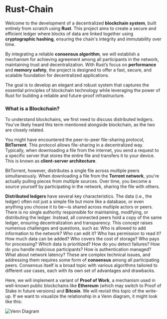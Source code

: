 # Rust-Chain

Welcome to the development of a decentralized **blockchain system**, built entirely from scratch using **Rust**. This project aims to create a secure and efficient ledger where blocks of data are linked together using **cryptographic hashing**, ensuring the chain's integrity and immutability over time.

By integrating a reliable **consensus algorithm**, we will establish a mechanism for achieving agreement among all participants in the network, maintaining trust and decentralization. With Rust’s focus on **performance** and **memory safety**, the project is designed to offer a fast, secure, and scalable foundation for decentralized applications.

The goal is to develop an elegant and robust system that captures the essential principles of blockchain technology while leveraging the power of Rust for building a reliable and future-proof infrastructure.

### What is a Blockchain?

To understand blockchains, we first need to discuss distributed ledgers. You've likely heard this term mentioned alongside blockchain, as the two are closely related.

You might have encountered the peer-to-peer file-sharing protocol, **BitTorrent**. This protocol allows file-sharing in a decentralized way. Typically, when downloading a file from the internet, you send a request to a specific server that stores the entire file and transfers it to your device. This is known as **client-server architecture**.

BitTorrent, however, distributes a single file across multiple peers simultaneously. When downloading a file from the **Torrent network**, you're actually pulling pieces from multiple sources. Over time, you become a source yourself by participating in the network, sharing the file with others.

**Distributed ledgers** have several key characteristics. The data (i.e., the ledger) often not just a simple file but more like a database, or even anything you choose it to be—is shared across multiple actors or peers. There is no single authority responsible for maintaining, modifying, or distributing the ledger. Instead, all connected peers hold a copy of the same ledger, ensuring decentralization and transparency.
This concept raises numerous challenges and questions, such as: Who is allowed to add information to the network? Who can edit it? Who has permission to read it? How much data can be added? Who covers the cost of storage? Who pays for processing? Which data is prioritized? How do you detect failures? How do you handle malicious participants?
How is authentication managed? What about network latency? These are complex technical issues, and addressing them requires some form of **consensus** among all participating peers. Consensus itself is a broad topic with various algorithms tailored to different use cases, each with its own set of advantages and drawbacks.

Here, we will implement a variant of **Proof of Work**, a mechanism used in well-known public blockchains like **Ethereum** (which may switch to Proof of Stake in future versions) and **Bitcoin**. We will revisit this topic of the write-up.
If we want to visualize the relationship in a Venn diagram, it might look like this:

![Venn Diagram](./mnt/data/A_simple_Venn_diagram_showing_the_relationship_bet.png)
